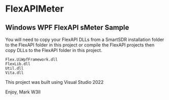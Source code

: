 # FlexAPIMeter

## Windows WPF FlexAPI sMeter Sample


You will need to copy your FlexAPI DLLs from a SmartSDR installation folder to the FlexAPI folder in this project
or compile the FlexAPI projects then copy DLLs to the FlexAPI folder in this project.

```
Flex.UiWpfFramework.dll
FlexLib.dll
Util.dll
Vita.dll
```

This project was built using Visual Studio 2022

Enjoy, Mark W3II

